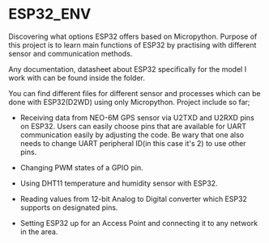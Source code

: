 # ESP32_ENV
Discovering what options ESP32 offers based on Micropython. Purpose of this project is to learn main functions of ESP32 by practising with different sensor and communication methods.

Any documentation, datasheet about ESP32 specifically for the model I work with can be found inside the folder.

You can find different files for different sensor and processes which can be done with ESP32(D2WD) using only Micropython. Project include so far;
  - Receiving data from NEO-6M GPS sensor via U2TXD and U2RXD pins on ESP32. Users can easily choose pins that are available for UART communication easily by adjusting the code. Be wary that one also needs to change UART peripheral ID(in this case it's 2) to use other pins.
  
  - Changing PWM states of a GPIO pin.

  - Using DHT11 temperature and humidity sensor with ESP32.

  - Reading values from 12-bit Analog to Digital converter which ESP32 supports on designated pins.

  - Setting ESP32 up for an Access Point and connecting it to any network in the area.
